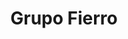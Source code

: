 ---
title: "Grupo Fierro"
url: /ciudad-autonoma-de-buenos-aires/grupo-fierro/
shop: piezas de automóviles
---
